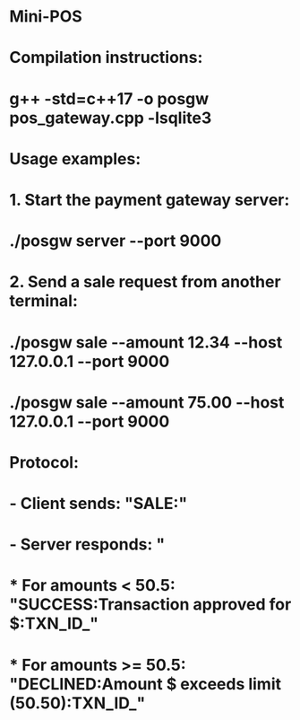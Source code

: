 # Mini-POS
# Compilation instructions:
# g++ -std=c++17 -o posgw pos_gateway.cpp -lsqlite3

# Usage examples:

# 1. Start the payment gateway server:
#   ./posgw server --port 9000
# 2. Send a sale request from another terminal:
#   ./posgw sale --amount 12.34 --host 127.0.0.1 --port 9000
# ./posgw sale --amount 75.00 --host 127.0.0.1 --port 9000

# Protocol:
# - Client sends: "SALE:<amount>"
# - Server responds: "
# * For amounts < 50.5: "SUCCESS:Transaction approved for $<amount>:TXN_ID_<timestamp>"
# * For amounts >= 50.5: "DECLINED:Amount $<amount> exceeds limit (50.50):TXN_ID_<timestamp>"


